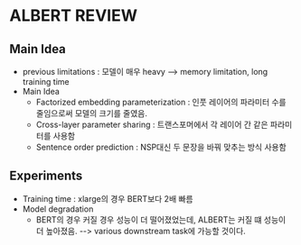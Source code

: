 # ALBERT REVIEW

## Main Idea
- previous limitations : 모델이 매우 heavy --> memory limitation, long training time
- Main Idea
  - Factorized embedding parameterization : 인풋 레이어의 파라미터 수를 줄임으로써 모델의 크기를 줄였음.
  - Cross-layer parameter sharing : 트랜스포머에서 각 레이어 간 같은 파라미터를 사용함
  - Sentence order prediction : NSP대신 두 문장을 바꿔 맞추는 방식 사용함

## Experiments
- Training time : xlarge의 경우 BERT보다 2배 빠름
- Model degradation
  - BERT의 경우 커질 경우 성능이 더 떨어졌었는데, ALBERT는 커질 떄 성능이 더 높아졌음. --> various downstream task에 가능할 것이다.



